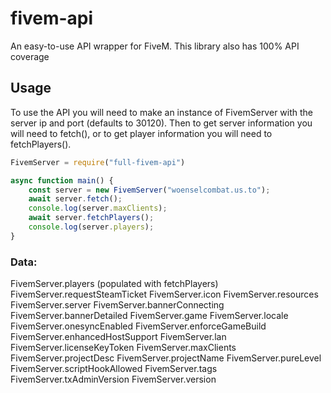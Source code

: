 # fivem-api
An easy-to-use API wrapper for FiveM. This library also has 100% API coverage

## Usage
To use the API you will need to make an instance of FivemServer with the server ip and port (defaults to 30120).
Then to get server information you will need to fetch(), or to get player information you will need to fetchPlayers().
```js
FivemServer = require("full-fivem-api")

async function main() {
    const server = new FivemServer("woenselcombat.us.to");
    await server.fetch();
    console.log(server.maxClients);
    await server.fetchPlayers();
    console.log(server.players);
}
```
### Data:
FivemServer.players (populated with fetchPlayers)
FivemServer.requestSteamTicket
FivemServer.icon
FivemServer.resources
FivemServer.server
FivemServer.bannerConnecting
FivemServer.bannerDetailed
FivemServer.game
FivemServer.locale
FivemServer.onesyncEnabled
FivemServer.enforceGameBuild
FivemServer.enhancedHostSupport
FivemServer.lan
FivemServer.licenseKeyToken
FivemServer.maxClients
FivemServer.projectDesc
FivemServer.projectName
FivemServer.pureLevel
FivemServer.scriptHookAllowed
FivemServer.tags
FivemServer.txAdminVersion
FivemServer.version
